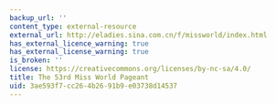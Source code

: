 ```yaml
---
backup_url: ''
content_type: external-resource
external_url: http://eladies.sina.com.cn/f/missworld/index.html
has_external_licence_warning: true
has_external_license_warning: true
is_broken: ''
license: https://creativecommons.org/licenses/by-nc-sa/4.0/
title: The 53rd Miss World Pageant
uid: 3ae593f7-cc26-4b26-91b9-e03738d14537
---
```

